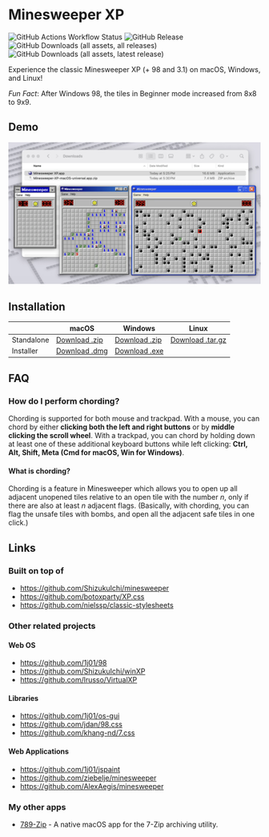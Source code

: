 # Minesweeper XP

![GitHub Actions Workflow Status](https://img.shields.io/github/actions/workflow/status/AkshayKalose/Minesweeper-XP/build.yml)
![GitHub Release](https://img.shields.io/github/v/release/AkshayKalose/Minesweeper-XP)
![GitHub Downloads (all assets, all releases)](https://img.shields.io/github/downloads-pre/AkshayKalose/Minesweeper-XP/total)
![GitHub Downloads (all assets, latest release)](https://img.shields.io/github/downloads-pre/AkshayKalose/Minesweeper-XP/latest/total)

Experience the classic Minesweeper XP (+ 98 and 3.1) on macOS, Windows, and Linux!

*Fun Fact*: After Windows 98, the tiles in Beginner mode increased from 8x8 to 9x9.

## Demo
![Demo](./demo/Demo.png)

## Installation

|            | macOS         | Windows       | Linux            |
|------------|---------------|---------------|------------------|
| Standalone | [Download .zip](https://github.com/AkshayKalose/Minesweeper-XP/releases/latest/download/Minesweeper-XP-macOS-universal.app.zip) | [Download .zip](https://github.com/AkshayKalose/Minesweeper-XP/releases/latest/download/Minesweeper-XP-windows-amd64.zip) | [Download .tar.gz](https://github.com/AkshayKalose/Minesweeper-XP/releases/latest/download/Minesweeper-XP-linux-amd64.tar.gz) |
| Installer  | [Download .dmg](https://github.com/AkshayKalose/Minesweeper-XP/releases/latest/download/Minesweeper-XP-macOS-universal-installer.dmg) | [Download .exe](https://github.com/AkshayKalose/Minesweeper-XP/releases/latest/download/Minesweeper-XP-windows-amd64-installer.exe) |                  |

## FAQ

### How do I perform chording?
Chording is supported for both mouse and trackpad. With a mouse, you can chord by either **clicking both the left and right buttons** or by **middle clicking the scroll wheel**. With a trackpad, you can chord by holding down at least one of these additional keyboard buttons while left clicking: **Ctrl, Alt, Shift, Meta (Cmd for macOS, Win for Windows)**.

#### What is chording?
Chording is a feature in Minesweeper which allows you to open up all adjacent unopened tiles relative to an open tile with the number *n*, only if there are also at least *n* adjacent flags. (Basically, with chording, you can flag the unsafe tiles with bombs, and open all the adjacent safe tiles in one click.)

## Links

### Built on top of

- https://github.com/ShizukuIchi/minesweeper
- https://github.com/botoxparty/XP.css
- https://github.com/nielssp/classic-stylesheets

### Other related projects

#### Web OS
- https://github.com/1j01/98
- https://github.com/ShizukuIchi/winXP
- https://github.com/lrusso/VirtualXP

#### Libraries
- https://github.com/1j01/os-gui
- https://github.com/jdan/98.css
- https://github.com/khang-nd/7.css

#### Web Applications
- https://github.com/1j01/jspaint
- https://github.com/ziebelje/minesweeper
- https://github.com/AlexAegis/minesweeper

### My other apps
- [789-Zip](https://789-zip.app) - A native macOS app for the 7-Zip archiving utility.

